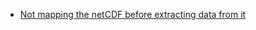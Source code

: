
* [Not mapping the netCDF before extracting data from it](https://gis.stackexchange.com/questions/199972/values-extracted-from-netcdf-not-matching-original-raw-data)
